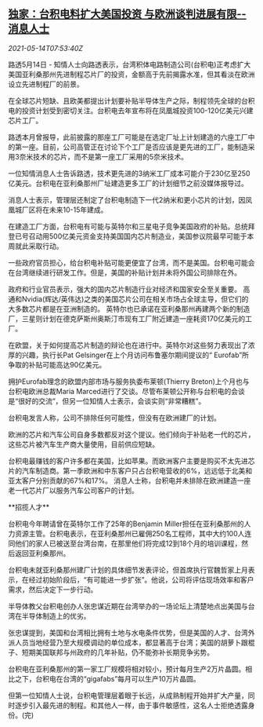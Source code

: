 <!--1620979262000-->
[独家：台积电料扩大美国投资 与欧洲谈判进展有限--消息人士](https://cn.reuters.com/article/tsmc-europe-usa-0514-fri-idCNKBS2CV0Q7)
------

<div><i>2021-05-14T07:53:40Z</i></div><p>路透5月14日 - 知情人士向路透表示，台湾积体电路制造公司(台积电)正考虑扩大美国亚利桑那州先进制程芯片厂的投资，金额高于先前揭露水准，但其看淡在欧洲设立先进制程厂的前景。</p><p>在全球芯片短缺、且欧美都提出计划要补贴半导体生产之际，制程领先全球的台积电的投资计划受到密切关注。台积电去年宣布将在凤凰城投资100-120亿美元兴建芯片工厂。</p><p>路透本月曾报导，此前披露的那座工厂可能是在选定厂址上计划建造的六座工厂中的第一座。目前，公司高管正在讨论下个工厂是否应该是更先进的工厂，能制造采用3奈米技术的芯片，而不是第一座工厂采用的5奈米技术。</p><p>一位知情消息人士告诉路透，技术更先进的3纳米工厂成本可能介于230亿至250亿美元。台积电在亚利桑那州厂址建造更多工厂的计划细节之前没媒体报导过。</p><p>消息人士表示，管理层还制定了台积电制造下一代2纳米和更小芯片的计划，因凤凰城厂区将在未来10-15年建成。</p><p>在建造工厂方面，台积电有可能与英特尔和三星电子竞争美国政府的补贴。总统拜登已号召动用500亿美元资金支持美国国内芯片制造业，美国参议院最早可能于本周就此采取行动。</p><p>一些政府官员担心，给台积电补贴可能更便宜了台湾，而不是美国。台积电可能会在台湾继续进行研发工作。但是，美国的补贴计划并未将外国公司排除在外。</p><p>政府和行业官员表示，强大的国内芯片制造行业对经济和国家安全至关重要。 高通和Nvidia(辉达/英伟达)之类的美国芯片公司在相关市场占全球主导，但它们的大多数芯片都是在亚洲制造的。 英特尔也已承诺在亚利桑那州再建两个新的制造厂，三星则计划在德克萨斯州奥斯汀市现有工厂附近建造一座耗资170亿美元的工厂。</p><p>在欧盟，关于如何提高芯片制造的辩论也在进行中。英特尔对这些努力表现出了浓厚的兴趣，执行长Pat Gelsinger在上个月访问布鲁塞尔期间提议的“ Eurofab”所争取的补贴可能高达90亿美元。</p><p>拥护Eurofab理念的欧盟内部市场与服务执委布莱顿(Thierry Breton)上个月也与台积电欧洲总裁Maria Marced进行了交谈。尽管布莱顿公开称与台积电的会谈是“很好的交流”，但另一位知情人士表示，会谈实则“非常糟糕”。</p><p>台积电发言人称，公司不排除任何可能性，但没有在欧洲建厂的计划。</p><p>欧洲的芯片和汽车公司自身多数都反对这个提议。他们倾向于补贴老一代的芯片，这些芯片被汽车生产商大量使用，目前供应短缺。</p><p>台积电最赚钱的客户许多都在美国，比如苹果。而欧洲客户主要是购买不太先进芯片的汽车制造商。第一季欧洲和中东客户只占台积电营收的6%，远远低于北美和亚太客户分别贡献的67%和17%。 消息人士称，台积电并未排除在欧洲建造一座老一代芯片厂以服务汽车公司客户的计划。</p><p>**招揽人才**</p><p>台积电今年聘请曾在英特尔工作了25年的Benjamin Miller担任在亚利桑那州的人力资源主管。台积电表示，在亚利桑那州已雇佣250名工程师，其中大约100人连同他们的家人已被送至台湾台南，在那里他们将完成12到18个月的培训课程，然后返回亚利桑那州。</p><p>台积电未就亚利桑那州建厂计划的具体细节发表评论，但首席执行官魏哲家上月表示，在经过初始阶段后，“有可能进一步扩张”。他说，公司将评估现场效率和客户需求，然后决定下一步行动。</p><p>半导体教父台积电创办人张忠谋近期在台湾举办的一场论坛上清楚地点出美国与台湾在半导体制造上的优劣。</p><p>张忠谋提到，美国和台湾相比拥有土地与水电条件优势，但是美国的人才、台湾外派人员当地经营乃至大规模调动的单位成本，都显著高于台湾；美国的胡萝卜跟棍子、短期美国联邦与州政府的几年补贴，仍不能弥补长期竞争劣势。</p><p>台积电在亚利桑那州的第一家工厂规模将相对较小，预计每月生产2万片晶圆。相比之下，台积电在台湾的“gigafabs”每月可以生产10万片晶圆。</p><p>但第一位知情人士说，台积电管理层着眼于长远，从成熟制程开始并扩大产量，同时逐步引入最先进的制程。和其他人一样，由于事件敏感性，这名人士拒绝透露身份。(完)</p>
